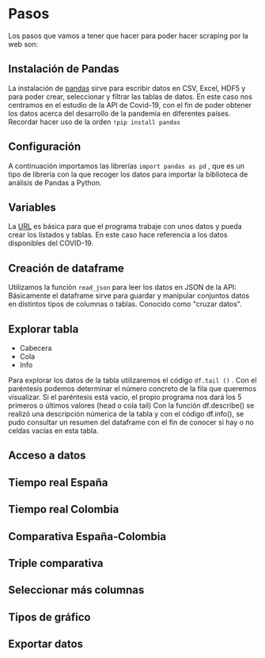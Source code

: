 # Pasos
Los pasos que vamos a tener que hacer para poder hacer scraping por la web son:

## Instalación de Pandas
La instalación de [pandas](https://github.com/nebrijas/periodismodedatos-mariofs17/blob/main/api-covid19-pandas.ipynb) sirve para escribir datos en CSV, Excel, HDF5 y para poder crear, seleccionar y filtrar las tablas de datos. En este caso nos centramos en el estudio de la API de Covid-19, con el fin de poder obtener los datos acerca del desarrollo de la pandemia en diferentes países. Recordar hacer uso de la orden ```!pip install pandas```

## Configuración
A continuación importamos las librerías ```import pandas as pd``` , que es un tipo de librería con la que recoger los datos para importar la biblioteca de análisis de Pandas a Python.

## Variables
La [URL](https://api.covid19api.com/countries "URL") es básica para que el programa trabaje con unos datos y pueda crear los listados y tablas. En este caso hace referencia a los datos disponibles del COVID-19. 

## Creación de dataframe
Utilizamos la función ```read_json``` para leer los datos en JSON de la API:
Básicamente el dataframe sirve para guardar y manipular conjuntos datos en distintos tipos de columnas o tablas. Conocido como "cruzar datos". 


## Explorar tabla
- Cabecera
- Cola
- Info

Para explorar los datos de la tabla utilizaremos el código ```df.tail ()``` . Con el paréntesis podemos determinar el número concreto de la fila que queremos visualizar. Si el paréntesis está vacío, el propio programa nos dará los 5 primeros o últimos valores (head o cola tail)
Con la función df.describe() se realizó una descripción númerica de la tabla y con el código df.info(), se pudo consultar un resumen del dataframe con el fin de conocer si hay o no celdas vacías en esta tabla.

## Acceso a datos

## Tiempo real España

## Tiempo real Colombia

## Comparativa España-Colombia

## Triple comparativa

## Seleccionar más columnas

## Tipos de gráfico

## Exportar datos






